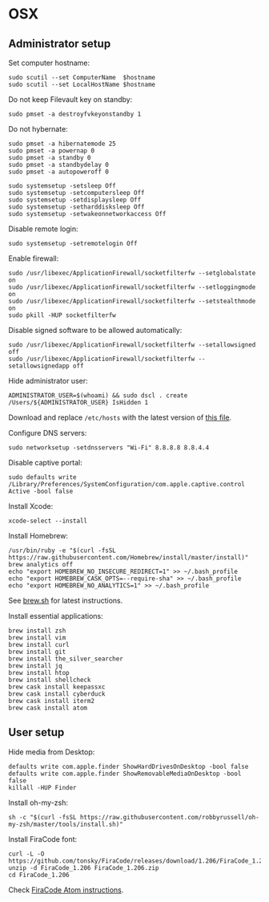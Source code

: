 # OSX

## Administrator setup

Set computer hostname:

```
sudo scutil --set ComputerName  $hostname
sudo scutil --set LocalHostName $hostname
```

Do not keep Filevault key on standby:

```
sudo pmset -a destroyfvkeyonstandby 1
```

Do not hybernate:

```
sudo pmset -a hibernatemode 25
sudo pmset -a powernap 0
sudo pmset -a standby 0
sudo pmset -a standbydelay 0
sudo pmset -a autopoweroff 0

sudo systemsetup -setsleep Off
sudo systemsetup -setcomputersleep Off
sudo systemsetup -setdisplaysleep Off
sudo systemsetup -setharddisksleep Off
sudo systemsetup -setwakeonnetworkaccess Off
```

Disable remote login:

```
sudo systemsetup -setremotelogin Off
```

Enable firewall:

```
sudo /usr/libexec/ApplicationFirewall/socketfilterfw --setglobalstate on
sudo /usr/libexec/ApplicationFirewall/socketfilterfw --setloggingmode on
sudo /usr/libexec/ApplicationFirewall/socketfilterfw --setstealthmode on
sudo pkill -HUP socketfilterfw
```

Disable signed software to be allowed automatically:

```
sudo /usr/libexec/ApplicationFirewall/socketfilterfw --setallowsigned off
sudo /usr/libexec/ApplicationFirewall/socketfilterfw --setallowsignedapp off
```

Hide administrator user:

```
ADMINISTRATOR_USER=$(whoami) && sudo dscl . create /Users/${ADMINISTRATOR_USER} IsHidden 1
```

Download and replace `/etc/hosts` with the latest version of [this file](https://raw.githubusercontent.com/StevenBlack/hosts/master/alternates/fakenews-gambling-porn-social/hosts).

Configure DNS servers:

```
sudo networksetup -setdnsservers "Wi-Fi" 8.8.8.8 8.8.4.4
```

Disable captive portal:

```
sudo defaults write /Library/Preferences/SystemConfiguration/com.apple.captive.control Active -bool false
```

Install Xcode:

```
xcode-select --install
```

Install Homebrew:

```
/usr/bin/ruby -e "$(curl -fsSL https://raw.githubusercontent.com/Homebrew/install/master/install)"
brew analytics off
echo "export HOMEBREW_NO_INSECURE_REDIRECT=1" >> ~/.bash_profile
echo "export HOMEBREW_CASK_OPTS=--require-sha" >> ~/.bash_profile
echo "export HOMEBREW_NO_ANALYTICS=1" >> ~/.bash_profile
```

See [brew.sh](https://brew.sh) for latest instructions.

Install essential applications:

```
brew install zsh
brew install vim
brew install curl
brew install git
brew install the_silver_searcher
brew install jq
brew install htop
brew install shellcheck
brew cask install keepassxc
brew cask install cyberduck
brew cask install iterm2
brew cask install atom
```

## User setup

Hide media from Desktop:

```
defaults write com.apple.finder ShowHardDrivesOnDesktop -bool false
defaults write com.apple.finder ShowRemovableMediaOnDesktop -bool false
killall -HUP Finder
```

Install oh-my-zsh:

```
sh -c "$(curl -fsSL https://raw.githubusercontent.com/robbyrussell/oh-my-zsh/master/tools/install.sh)"
```

Install FiraCode font:

```
curl -L -O https://github.com/tonsky/FiraCode/releases/download/1.206/FiraCode_1.206.zip
unzip -d FiraCode_1.206 FiraCode_1.206.zip
cd FiraCode_1.206
```

Check [FiraCode Atom instructions](https://github.com/tonsky/FiraCode/wiki/Atom-instructions).
